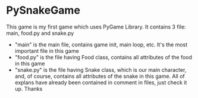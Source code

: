 # PySnakeGame

This game is my first game which uses PyGame Library.
It contains 3 file: main, food.py and snake.py
- "main" is the main file, contains game init, main loop, etc. It's the most important file in this game
- "food.py" is the file having Food class, contains all attributes of the food in this game
- "snake.py" is the file having Snake class, which is our main character, and, of course, contains all attributes of the snake in this game.
All of explans have already been contained in comment in files, just check it up.
Thanks
